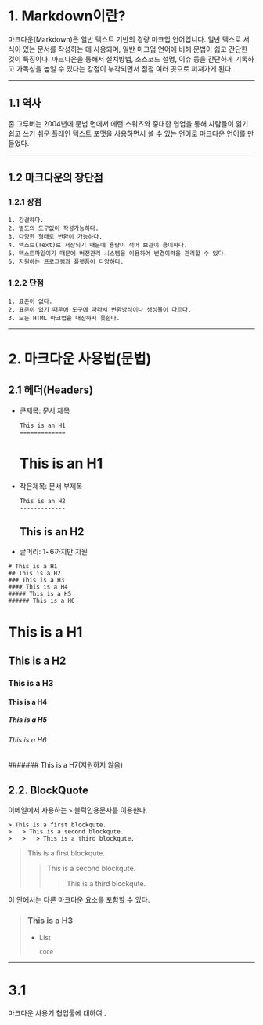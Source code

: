 # 1. Markdown이란?<br>
마크다운(Markdown)은 일반 텍스트 기반의 경량 마크업 언어입니다. 일반 텍스로 서식이 있는 문서를 작성하는 데 사용되며, 일반 마크업
언어에 비해 문법이 쉽고 간단한 것이 특징이다. 마크다운을 통해서 설치방법, 소스코드 설명, 이슈 등을 간단하게 기록하고 가독성을 높일 수 있다는 강점이
부각되면서 점점 여러 곳으로 퍼져가게 된다.
<br><hr>
## 1.1 역사<br>
존 그루버는 2004년에 문법 면에서 에런 스워츠와 중대한 협업을 통해 사람들이 읽기 쉽고 쓰기 쉬운 플레인 텍스트 포맷을 사용하면서 쓸 수 있는 언어로 마크다운 언어를 만들었다. 
<br><hr>
## 1.2 마크다운의 장단점
### 1.2.1 장점
    1. 간결하다.
    2. 별도의 도구잆이 작성가능하다.
    3. 다양한 형태로 변환이 가능하다.
    4. 텍스트(Text)로 저장되기 때문에 용량이 적어 보관이 용이하다.
    5. 텍스트파일이기 때문에 버전관리 시스템을 이용하여 변경이력을 관리할 수 있다.
    6. 지원하는 프로그램과 플랫폼이 다양하다.
    
### 1.2.2 단점
    1. 표준이 없다.
    2. 표준이 없기 때문에 도구에 따라서 변환방식이나 생성물이 다르다.
    3. 모든 HTML 마크업을 대신하지 못한다.

****
# 2. 마크다운 사용법(문법)
## 2.1 헤더(Headers)
* 큰제목: 문서 제목
    ```
    This is an H1
    =============
    ```
    This is an H1
    =============

* 작은제목: 문서 부제목
    ```
    This is an H2
    -------------
    ```
    This is an H2
    -------------

* 글머리: 1~6까지만 지원
```
# This is a H1
## This is a H2
### This is a H3
#### This is a H4
##### This is a H5
###### This is a H6
```
# This is a H1
## This is a H2
### This is a H3
#### This is a H4
##### This is a H5
###### This is a H6
####### This is a H7(지원하지 않음)

## 2.2. BlockQuote
이메일에서 사용하는 ```>``` 블럭인용문자를 이용한다.
```
> This is a first blockqute.
>	> This is a second blockqute.
>	>	> This is a third blockqute.
```
> This is a first blockqute.
>	> This is a second blockqute.
>	>	> This is a third blockqute.

이 안에서는 다른 마크다운 요소를 포함할 수 있다.
> ### This is a H3
> * List
>	```
>	code
>	```

**** 
# 3.1
마크다운 사용기
협업툴에 대하여
.
